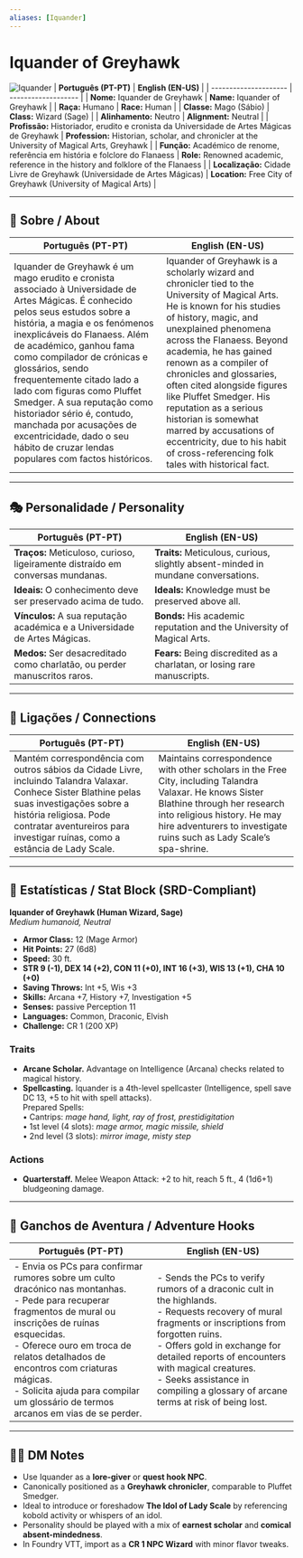 ```yaml
---
aliases: [Iquander]
---
```


# Iquander of Greyhawk

![Iquander](assets/npc/npc_blank.png)
| **Português (PT-PT)** | **English (EN-US)** |
| --------------------- | ------------------- |
| **Nome:** Iquander de Greyhawk | **Name:** Iquander of Greyhawk |
| **Raça:** Humano | **Race:** Human |
| **Classe:** Mago (Sábio) | **Class:** Wizard (Sage) |
| **Alinhamento:** Neutro | **Alignment:** Neutral |
| **Profissão:** Historiador, erudito e cronista da Universidade de Artes Mágicas de Greyhawk | **Profession:** Historian, scholar, and chronicler at the University of Magical Arts, Greyhawk |
| **Função:** Académico de renome, referência em história e folclore do Flanaess | **Role:** Renowned academic, reference in the history and folklore of the Flanaess |
| **Localização:** Cidade Livre de Greyhawk (Universidade de Artes Mágicas) | **Location:** Free City of Greyhawk (University of Magical Arts) |

---
## 📖 Sobre / About

| **Português (PT-PT)**                                                                                                                                                                                                                                                                                                                                                                                                                                                                                               | **English (EN-US)**                                                                                                                                                                                                                                                                                                                                                                                                                                                                                   |
| ------------------------------------------------------------------------------------------------------------------------------------------------------------------------------------------------------------------------------------------------------------------------------------------------------------------------------------------------------------------------------------------------------------------------------------------------------------------------------------------------------------------- | ----------------------------------------------------------------------------------------------------------------------------------------------------------------------------------------------------------------------------------------------------------------------------------------------------------------------------------------------------------------------------------------------------------------------------------------------------------------------------------------------------- |
| Iquander de Greyhawk é um mago erudito e cronista associado à Universidade de Artes Mágicas. É conhecido pelos seus estudos sobre a história, a magia e os fenómenos inexplicáveis do Flanaess. Além de académico, ganhou fama como compilador de crónicas e glossários, sendo frequentemente citado lado a lado com figuras como Pluffet Smedger. A sua reputação como historiador sério é, contudo, manchada por acusações de excentricidade, dado o seu hábito de cruzar lendas populares com factos históricos. | Iquander of Greyhawk is a scholarly wizard and chronicler tied to the University of Magical Arts. He is known for his studies of history, magic, and unexplained phenomena across the Flanaess. Beyond academia, he has gained renown as a compiler of chronicles and glossaries, often cited alongside figures like Pluffet Smedger. His reputation as a serious historian is somewhat marred by accusations of eccentricity, due to his habit of cross-referencing folk tales with historical fact. |

---
## 🎭 Personalidade / Personality

| **Português (PT-PT)** | **English (EN-US)** |
| --------------------- | ------------------- |
| **Traços:** Meticuloso, curioso, ligeiramente distraído em conversas mundanas. | **Traits:** Meticulous, curious, slightly absent-minded in mundane conversations. |
| **Ideais:** O conhecimento deve ser preservado acima de tudo. | **Ideals:** Knowledge must be preserved above all. |
| **Vínculos:** A sua reputação académica e a Universidade de Artes Mágicas. | **Bonds:** His academic reputation and the University of Magical Arts. |
| **Medos:** Ser desacreditado como charlatão, ou perder manuscritos raros. | **Fears:** Being discredited as a charlatan, or losing rare manuscripts. |

---
## 🔗 Ligações / Connections

| **Português (PT-PT)** | **English (EN-US)** |
| --------------------- | ------------------- |
| Mantém correspondência com outros sábios da Cidade Livre, incluindo Talandra Valaxar. Conhece Sister Blathine pelas suas investigações sobre a história religiosa. Pode contratar aventureiros para investigar ruínas, como a estância de Lady Scale. | Maintains correspondence with other scholars in the Free City, including Talandra Valaxar. He knows Sister Blathine through her research into religious history. He may hire adventurers to investigate ruins such as Lady Scale’s spa-shrine. |

---

<!-- 🔒 DM-ONLY SECTION BELOW -->
## 🧩 Estatísticas / Stat Block (SRD-Compliant)

**Iquander of Greyhawk (Human Wizard, Sage)**  
*Medium humanoid, Neutral*

- **Armor Class:** 12 (Mage Armor)  
- **Hit Points:** 27 (6d8)  
- **Speed:** 30 ft.  
- **STR 9 (-1), DEX 14 (+2), CON 11 (+0), INT 16 (+3), WIS 13 (+1), CHA 10 (+0)**  
- **Saving Throws:** Int +5, Wis +3  
- **Skills:** Arcana +7, History +7, Investigation +5  
- **Senses:** passive Perception 11  
- **Languages:** Common, Draconic, Elvish  
- **Challenge:** CR 1 (200 XP)  
### Traits
- **Arcane Scholar.** Advantage on Intelligence (Arcana) checks related to magical history.  
- **Spellcasting.** Iquander is a 4th-level spellcaster (Intelligence, spell save DC 13, +5 to hit with spell attacks).  
Prepared Spells:  
• Cantrips: *mage hand, light, ray of frost, prestidigitation*  
• 1st level (4 slots): *mage armor, magic missile, shield*  
• 2nd level (3 slots): *mirror image, misty step*  
### Actions
- **Quarterstaff.** Melee Weapon Attack: +2 to hit, reach 5 ft., 4 (1d6+1) bludgeoning damage.  
---
## 🎲 Ganchos de Aventura / Adventure Hooks

| **Português (PT-PT)** | **English (EN-US)** |
| --------------------- | ------------------- |
| - Envia os PCs para confirmar rumores sobre um culto dracónico nas montanhas.<br>- Pede para recuperar fragmentos de mural ou inscrições de ruínas esquecidas.<br>- Oferece ouro em troca de relatos detalhados de encontros com criaturas mágicas.<br>- Solicita ajuda para compilar um glossário de termos arcanos em vias de se perder. | - Sends the PCs to verify rumors of a draconic cult in the highlands.<br>- Requests recovery of mural fragments or inscriptions from forgotten ruins.<br>- Offers gold in exchange for detailed reports of encounters with magical creatures.<br>- Seeks assistance in compiling a glossary of arcane terms at risk of being lost. |

---
## 🧑‍💻 DM Notes

- Use Iquander as a **lore-giver** or **quest hook NPC**.  
- Canonically positioned as a **Greyhawk chronicler**, comparable to Pluffet Smedger.  
- Ideal to introduce or foreshadow **The Idol of Lady Scale** by referencing kobold activity or whispers of an idol.  
- Personality should be played with a mix of **earnest scholar** and **comical absent-mindedness**.  
- In Foundry VTT, import as a **CR 1 NPC Wizard** with minor flavor tweaks.  